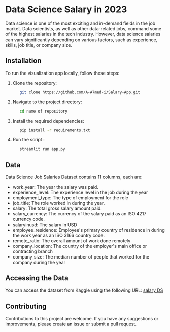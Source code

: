 # Data Science Salary in 2023

Data science is one of the most exciting and in-demand fields in the job market. Data scientists, as well as other data-related jobs, command some of the highest salaries in the tech industry. However, data science salaries can vary significantly depending on various factors, such as experience, skills, job title, or company size.

## Installation

To run the visualization app locally, follow these steps:

1. Clone the repository:

   ```bash
      git clone https://github.com/A-A7med-i/Salary-App.git
   ```
 
2. Navigate to the project directory:

   ```bash
      cd name of repository
   ```

3. Install the required dependencies:

   ```bash
      pip install -r requirements.txt
   ```

4. Run the script :

   ```bash
      streamlit run app.py
   ```


## Data

Data Science Job Salaries Dataset contains 11 columns, each are:

- work_year: The year the salary was paid.
- experience_level: The experience level in the job during the year
- employment_type: The type of employment for the role
- job_title: The role worked in during the year.
- salary: The total gross salary amount paid.
- salary_currency: The currency of the salary paid as an ISO 4217 currency code.
- salaryinusd: The salary in USD
- employee_residence: Employee's primary country of residence in during the work year as an ISO 3166 country code.
- remote_ratio: The overall amount of work done remotely
- company_location: The country of the employer's main office or contracting branch
- company_size: The median number of people that worked for the company during the year

## Accessing the Data
You can access the dataset from Kaggle using the following URL:
[salary DS](https://www.kaggle.com/datasets/arnabchaki/data-science-salaries-2023)

## Contributing
Contributions to this project are welcome. If you have any suggestions or improvements, please create an issue or submit a pull request.
